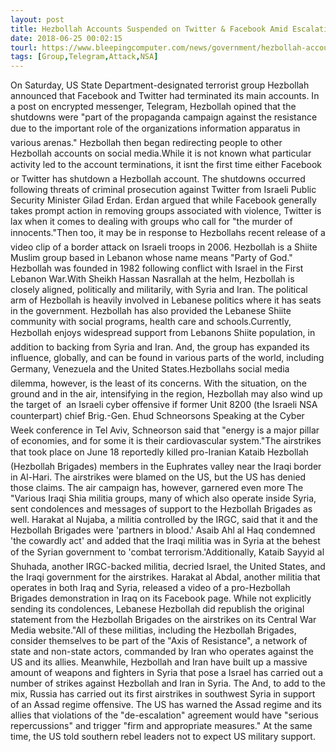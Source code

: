 ```yaml
---
layout: post
title: Hezbollah Accounts Suspended on Twitter & Facebook Amid Escalation With Israel
date: 2018-06-25 00:02:15
tourl: https://www.bleepingcomputer.com/news/government/hezbollah-accounts-suspended-on-twitter-and-facebook-amid-escalation-with-israel/
tags: [Group,Telegram,Attack,NSA]
---
```

On Saturday, US State Department-designated terrorist group Hezbollah announced that Facebook and Twitter had terminated its main accounts. In a post on encrypted messenger, Telegram, Hezbollah opined that the shutdowns were "part of the propaganda campaign against the resistance due to the important role of the organizations information apparatus in various arenas." Hezbollah then began redirecting people to other Hezbollah accounts on social media.While it is not known what particular activity led to the account terminations, it isnt the first time either Facebook or Twitter has shutdown a Hezbollah account. The shutdowns occurred following threats of criminal prosecution against Twitter from Israeli Public Security Minister Gilad Erdan. Erdan argued that while Facebook generally takes prompt action in removing groups associated with violence, Twitter is lax when it comes to dealing with groups who call for "the murder of innocents."Then too, it may be in response to Hezbollahs recent release of a video clip of a border attack on Israeli troops in 2006. Hezbollah is a Shiite Muslim group based in Lebanon whose name means "Party of God." Hezbollah was founded in 1982 following conflict with Israel in the First Lebanon War.With Sheikh Hassan Nasrallah at the helm, Hezbollah is closely aligned, politically and militarily, with Syria and Iran. The political arm of Hezbollah is heavily involved in Lebanese politics where it has seats in the government. Hezbollah has also provided the Lebanese Shiite community with social programs, health care and schools.Currently, Hezbollah enjoys widespread support from Lebanons Shiite population, in addition to backing from Syria and Iran. And, the group has expanded its influence, globally, and can be found in various parts of the world, including Germany, Venezuela and the United States.Hezbollahs social media dilemma, however, is the least of its concerns. With the situation, on the ground and in the air, intensifying in the region, Hezbollah may also wind up the target of  an Israeli cyber offensive if former Unit 8200 (the Israeli NSA counterpart) chief Brig.-Gen. Ehud Schneorsons Speaking at the Cyber Week conference in Tel Aviv, Schneorson said that "energy is a major pillar of economies, and for some it is their cardiovascular system."The airstrikes that took place on June 18 reportedly killed pro-Iranian Kataib Hezbollah (Hezbollah Brigades) members in the Euphrates valley near the Iraqi border in Al-Hari. The airstrikes were blamed on the US, but the US has denied those claims. The air campaign has, however, garnered even more The "Various Iraqi Shia militia groups, many of which also operate inside Syria, sent condolences and messages of support to the Hezbollah Brigades as well. Harakat al Nujaba, a militia controlled by the IRGC, said that it and the Hezbollah Brigades were 'partners in blood.' Asaib Ahl al Haq condemned 'the cowardly act' and added that the Iraqi militia was in Syria at the behest of the Syrian government to 'combat terrorism.'Additionally, Kataib Sayyid al Shuhada, another IRGC-backed militia, decried Israel, the United States, and the Iraqi government for the airstrikes. Harakat al Abdal, another militia that operates in both Iraq and Syria, released a video of a pro-Hezbollah Brigades demonstration in Iraq on its Facebook page. While not explicitly sending its condolences, Lebanese Hezbollah did republish the original statement from the Hezbollah Brigades on the airstrikes on its Central War Media website."All of these militias, including the Hezbollah Brigades, consider themselves to be part of the "Axis of Resistance", a network of state and non-state actors, commanded by Iran who operates against the US and its allies. Meanwhile, Hezbollah and Iran have built up a massive amount of weapons and fighters in Syria that pose a Israel has carried out a number of strikes against Hezbollah and Iran in Syria. The And, to add to the mix, Russia has carried out its first airstrikes in southwest Syria in support of an Assad regime offensive. The US has warned the Assad regime and its allies that violations of the "de-escalation" agreement would have "serious repercussions" and trigger "firm and appropriate measures." At the same time, the US told southern rebel leaders not to expect US military support.
